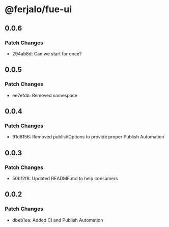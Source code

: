 # @ferjalo/fue-ui

## 0.0.6

### Patch Changes

- 294ab8d: Can we start for once?

## 0.0.5

### Patch Changes

- ee7efdb: Removed namespace

## 0.0.4

### Patch Changes

- 91d8156: Removed publishOptions to provide proper Publish Automation

## 0.0.3

### Patch Changes

- 50bf2f8: Updated README.md to help consumers

## 0.0.2

### Patch Changes

- dbeb1ea: Added CI and Publish Automation
